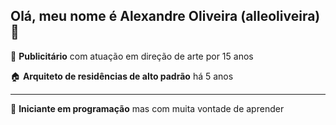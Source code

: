## Olá, meu nome é Alexandre Oliveira (alleoliveira) 👋

🎯 **Publicitário** com atuação em direção de arte por 15 anos

🏠 **Arquiteto de residências de alto padrão** há 5 anos

---

🧱 **Iniciante em programação** mas com muita vontade de aprender

